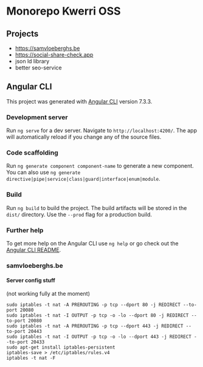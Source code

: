 # Monorepo Kwerri OSS

## Projects

- https://samvloeberghs.be
- https://social-share-check.app
- json ld library
- better seo-service

## Angular CLI

This project was generated with [Angular CLI](https://github.com/angular/angular-cli) version 7.3.3.

### Development server

Run `ng serve` for a dev server. Navigate to `http://localhost:4200/`. The app will automatically reload if you change any of the source files.

### Code scaffolding

Run `ng generate component component-name` to generate a new component. You can also use `ng generate directive|pipe|service|class|guard|interface|enum|module`.

### Build

Run `ng build` to build the project. The build artifacts will be stored in the `dist/` directory. Use the `--prod` flag for a production build.

### Further help

To get more help on the Angular CLI use `ng help` or go check out the [Angular CLI README](https://github.com/angular/angular-cli/blob/master/README.md).

### samvloeberghs.be

#### Server config stuff
(not working fully at the moment)

```
sudo iptables -t nat -A PREROUTING -p tcp --dport 80 -j REDIRECT --to-port 20080
sudo iptables -t nat -I OUTPUT -p tcp -o -lo --dport 80 -j REDIRECT --to-port 20080
sudo iptables -t nat -A PREROUTING -p tcp --dport 443 -j REDIRECT --to-port 20443
sudo iptables -t nat -I OUTPUT -p tcp -o -lo --dport 443 -j REDIRECT --to-port 20433
sudo apt-get install iptables-persistent
iptables-save > /etc/iptables/rules.v4
iptables -t nat -F
```
